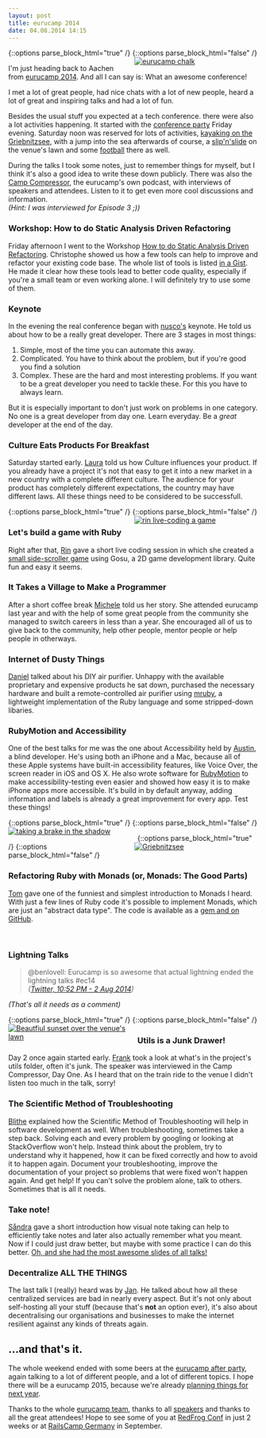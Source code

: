 ```yaml
---
layout: post
title: eurucamp 2014
date: 04.08.2014 14:15
---
```


{::options parse_block_html="true" /}
<span style="float:right;margin-left:10px;width:250px;">
[![eurucamp chalk](//tmp.fnordig.de/eurucamp2014/th-2014-08-01_09.58.46.jpg)](//tmp.fnordig.de/eurucamp2014/2014-08-01_09.58.46.jpg)
</span>
{::options parse_block_html="false" /}

I'm just heading back to Aachen from [eurucamp 2014][eurucamp].
And all I can say is: What an awesome conference!

I met a lot of great people, had nice chats with a lot of new people, heard a lot of great and inspiring talks
and had a lot of fun.

Besides the usual stuff you expected at a tech conference. there were also a lot activities happening.
It started with the [conference party][confparty] Friday evening.
Saturday noon was reserved for lots of activities, [kayaking on the Griebnitzsee][kayaking], with a jump into the sea afterwards of course,
a [slip'n'slide][slipnslide] on the venue's lawn and some [football][] there as well.

During the talks I took some notes, just to remember things for myself, but I think it's also a good idea to write these down publicly.
There was also the [Camp Compressor][camp-compressor], the eurucamp's own podcast, with interviews of speakers and attendees.
Listen to it to get even more cool discussions and information.  
_(Hint: I was interviewed for Episode 3 ;))_

### Workshop: How to do Static Analysis Driven Refactoring

Friday afternoon I went to the Workshop [How to do Static Analysis Driven Refactoring][static-analysis].
Christophe showed us how a few tools can help to improve and refactor your existing code base. The whole list of tools is listed [in a Gist][gist-static-analysis].
He made it clear how these tools lead to better code quality, especially if you're a small team or even working alone. I will definitely try to use some of them.

### Keynote

In the evening the real conference began with [nusco's][nusco] keynote.
He told us about how to be a really great developer. There are 3 stages in most things:

1. Simple, most of the time you can automate this away.
2. Complicated. You have to think about the problem, but if you're good you find a solution
3. Complex. These are the hard and most interesting problems. If you want to be a great developer you need to tackle these. For this you have to always learn.

But it is especially important to don't just work on problems in one category. No one is a great developer from day one.
Learn everyday. Be a _great_ developer at the end of the day.

### Culture Eats Products For Breakfast

Saturday started early. [Laura](https://twitter.com/laura_nobilis) told us how Culture influences your product.
If you already have a project it's not that easy to get it into a new market in a new country with a complete different culture.
The audience for your product has completely different expectations, the country may have different laws. All these things need to be considered to be successfull.


{::options parse_block_html="true" /}
<span style="float:right;margin-left:10px;width:250px;">
[![rin live-coding a game](//tmp.fnordig.de/eurucamp2014/th-2014-08-02_10.21.40.jpg)](//tmp.fnordig.de/eurucamp2014/2014-08-02_10.21.40.jpg)
</span>
{::options parse_block_html="false" /}

### Let's build a game with Ruby

Right after that, [Rin][] gave a short live coding session in which she created a
[small side-scroller game](https://github.com/rin/eurucamp) using Gosu, a 2D game development library.
Quite fun and easy it seems.

### It Takes a Village to Make a Programmer

After a short coffee break [Michele](https://twitter.com/sheley) told us her story. She attended eurucamp last year and
with the help of some great people from the community she managed to switch careers in less than a year.
She encouraged all of us to give back to the community, help other people, mentor people or help people in otherways.

### Internet of Dusty Things

[Daniel](http://twitter.com/bovensiepen) talked about his DIY air purifier. Unhappy with the available proprietary and expensive products he sat down,
purchased the necessary hardware and built a remote-controlled air purifier using
[mruby](http://www.mruby.org/), a lightweight implementation of the Ruby language and some stripped-down libaries.

### RubyMotion and Accessibility

One of the best talks for me was the one about Accessibility held by [Austin](https://github.com/austinseraphin), a blind developer.
He's using both an iPhone and a Mac, because all of these Apple systems have built-in accessibility features, like Voice Over, the screen reader in iOS and OS X.
He also wrote software for [RubyMotion](http://www.rubymotion.com/) to make accessibility-testing even easier and
showed how easy it is to make iPhone apps more accessible. It's build in by default anyway,
adding information and labels is already a great improvement for every app. Test these things!

{::options parse_block_html="true" /}
<span style="float:left;margin-right:10px;width:250px">
[![taking a brake in the shadow](//tmp.fnordig.de/eurucamp2014/th-2014-08-01_16.56.27.jpg)](//tmp.fnordig.de/eurucamp2014/2014-08-01_16.56.27.jpg)
</span>
{::options parse_block_html="false" /}


{::options parse_block_html="true" /}
<span style="float:right;margin-left:10px;width:250px">
[![Griebnitzsee](//tmp.fnordig.de/eurucamp2014/th-2014-08-02_15.23.05.jpg)](//tmp.fnordig.de/eurucamp2014/2014-08-02_15.23.05.jpg)
</span>
{::options parse_block_html="false" /}

### Refactoring Ruby with Monads (or, Monads: The Good Parts)

[Tom](https://twitter.com/tomstuart) gave one of the funniest and simplest introduction to Monads I heard.
With just a few lines of Ruby code it's possible to implement Monads, which are just an "abstract data type".
The code is available as a [gem and on GitHub](https://github.com/tomstuart/monads).

<br>

### Lightning Talks

> @benlovell: Eurucamp is so awesome that actual lightning ended the lightning talks #ec14<br>
> _([Twitter, 10:52 PM - 2 Aug 2014](https://twitter.com/benlovell/status/495673640713977857))_

_(That's all it needs as a comment)_

{::options parse_block_html="true" /}
<span style="float:left;margin-right:10px;width:250px;">
[![Beautfiul sunset over the venue's lawn](//tmp.fnordig.de/eurucamp2014/th-2014-08-02_20.28.48.jpg)](//tmp.fnordig.de/eurucamp2014/2014-08-02_20.28.48.jpg)
</span>
{::options parse_block_html="false" /}

### Utils is a Junk Drawer!

Day 2 once again started early. [Frank](https://twitter.com/franklinwebber) took a look at what's in the project's utils folder, often it's junk.
The speaker was interviewed in the Camp Compressor, Day One. As I heard that on the train ride to the venue I didn't listen too much in the talk, sorry!

### The Scientific Method of Troubleshooting

[Blithe](https://twitter.com/blithe) explained how the Scientific Method of Troubleshooting will help in software development as well.
When troubleshooting, sometimes take a step back. Solving each and every problem by googling or looking at StackOverflow won't help.
Instead think about the problem, try to understand why it happened, how it can be fixed correctly and how to avoid it to happen again.
Document your troubleshooting, improve the documentation of your project so problems that were fixed won't happen again. And get help!
If you can't solve the problem alone, talk to others. Sometimes that is all it needs.

### Take note!

[Såndra](https://twitter.com/pippidot) gave a short introduction how visual note taking can help to efficiently take notes and later also actually remember
what you meant. Now if I could just draw better, but maybe with some practice I can do this better.
[Oh, and she had the most awesome slides of all talks!](https://twitter.com/badboy_/status/495866118884827137)

### Decentralize ALL THE THINGS

The last talk I (really) heard was by [Jan](https://twitter.com/halfbyte). He talked about how all these centralized services are bad in nearly every aspect.
But it's not only about self-hosting all your stuff (because that's **not** an option ever),
it's also about decentralising our organisations and businesses to make the internet resilient against any kinds of threats again.

## …and that's it.

The whole weekend ended with some beers at the [eurucamp after party][pratergarten], again talking to a lot of different people, and a lot of different topics.
I hope there will be a eurucamp 2015, because we're already [planning things for next year](https://twitter.com/eurucampcamp).

Thanks to the whole [eurucamp team](http://2014.eurucamp.org/team/), thanks to all [speakers](http://2014.eurucamp.org/speakers)
and thanks to all the great attendees!
Hope to see some of you at [RedFrog Conf](http://ruby.froscon.org/) in just 2 weeks or at [RailsCamp Germany](http://2014.railscamp.de) in September.

[nusco]: http://twitter.com/nusco
[rin]: http://twitter.com/rinpaku
[eurucamp]: http://2014.eurucamp.org/
[gist-static-analysis]: https://gist.github.com/toch/ac3ca5d7e565ee3dc375
[static-analysis]: http://activities.eurucamp.org/activities/3
[git-monads]: https://github.com/tomstuart/monads
[bovensiepen]: http://twitter.com/bovensiepen
[camp-compressor]: http://2014.eurucamp.org/podcast/
[slipnslide]: http://activities.eurucamp.org/activities/13
[confparty]: http://activities.eurucamp.org/activities/25
[kayaking]: http://activities.eurucamp.org/activities/35
[football]: http://activities.eurucamp.org/activities/39
[pratergarten]: http://activities.eurucamp.org/activities/28
